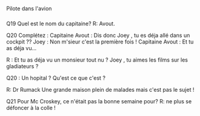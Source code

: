 
###
Pilote dans l'avion
###

Q19 Quel est le nom du capitaine?
R: Avout.

Q20 Complétez :
Capitaine Avout :	Dis donc Joey , tu es déja allé dans un cockpit ??
Joey :	Non m'sieur c'est la première fois !
Capitaine Avout : Et tu as déja vu...

R : 	Et tu as déja vu un monsieur tout nu ? Joey , tu aimes les films sur les gladiateurs ?


Q20 : Un hopital ? Qu'est ce que c'est ?

R:  Dr Rumack	Une grande maison plein de malades mais c'est pas le sujet !


Q21  Pour Mc Croskey, ce n'était pas la bonne semaine pour?
R: ne plus se défoncer à la colle !
